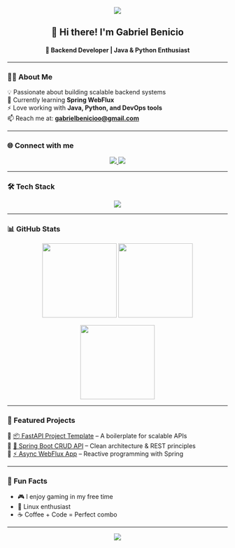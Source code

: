 <!-- Banner -->
<p align="center">
  <img src="https://capsule-render.vercel.app/api?type=waving&color=0e75b6&height=200&section=header&text=Gabriel%20Benicio&fontSize=40&fontColor=ffffff&animation=fadeIn&fontAlignY=35" />
</p>

<h2 align="center">👋 Hi there! I'm Gabriel Benicio</h2>
<h4 align="center">🚀 Backend Developer | Java & Python Enthusiast</h4>

---

### 👨‍💻 About Me  
💡 Passionate about building scalable backend systems  
🌱 Currently learning **Spring WebFlux**  
⚡ Love working with **Java, Python, and DevOps tools**  
📫 Reach me at: **gabrielbenicioo@gmail.com**

---

### 🌐 Connect with me  
<p align="center">
  <a href="https://linkedin.com/in/gabriel-benicioo" target="_blank">
    <img src="https://img.shields.io/badge/LinkedIn-0A66C2?style=for-the-badge&logo=linkedin&logoColor=white" />
  </a>
  <a href="mailto:gabrielbenicioo@gmail.com">
    <img src="https://img.shields.io/badge/Email-D14836?style=for-the-badge&logo=gmail&logoColor=white" />
  </a>
</p>

---

### 🛠️ Tech Stack  
<p align="center">
  <img src="https://skillicons.dev/icons?i=java,spring,python,fastapi,django,postgres,git,linux,docker" />
</p>

---

### 📊 GitHub Stats  
<p align="center">
  <img height="170" src="https://github-readme-stats.vercel.app/api?username=bncgabriel&show_icons=true&theme=tokyonight&hide_border=true" />
  <img height="170" src="https://github-readme-streak-stats.herokuapp.com/?user=bncgabriel&theme=tokyonight&hide_border=true" />
</p>

<p align="center">
  <img height="170" src="https://github-readme-stats.vercel.app/api/top-langs/?username=bncgabriel&layout=compact&theme=tokyonight&hide_border=true" />
</p>

---

### 🌟 Featured Projects  
🔹 [📦 FastAPI Project Template](#) – A boilerplate for scalable APIs  
🔹 [📝 Spring Boot CRUD API](#) – Clean architecture & REST principles  
🔹 [⚡ Async WebFlux App](#) – Reactive programming with Spring  

---

### 🎯 Fun Facts  
- 🎮 I enjoy gaming in my free time  
- 🐧 Linux enthusiast  
- ☕ Coffee + Code = Perfect combo  

---

<!-- Footer -->
<p align="center">
  <img src="https://capsule-render.vercel.app/api?type=waving&color=0e75b6&height=120&section=footer" />
</p>
